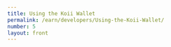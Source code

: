 ```yaml
---
title: Using the Koii Wallet
permalink: /earn/developers/Using-the-Koii-Wallet/
number: 5
layout: front
---
```

